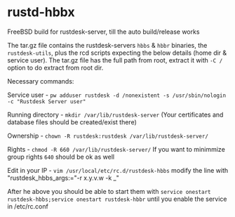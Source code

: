 # rustd-hbbx
FreeBSD build for rustdesk-server, till the auto build/release works

The tar.gz file contains the rustdesk-servers `hbbs` & `hbbr` binaries, the `rustdesk-utils`, plus the rcd scripts expecting the below details (home dir & service user). The tar.gz file has the full path from root, extract it with `-C /` option to do extract from root dir. 

Necessary commands:

Service user - `pw adduser rustdesk -d /nonexistent -s /usr/sbin/nologin -c "Rustdesk Server user"`

Running directory - `mkdir /var/lib/rustdesk-server` (Your certificates and database files should be created/exist there)

Ownership - `chown -R rustdesk:rustdesk /var/lib/rustdesk-server/`  

Rights - `chmod -R 660 /var/lib/rustdesk-server/` If you want to minimmize group rights `640` should be ok as well

Edit in your IP - `vim /usr/local/etc/rc.d/rustdesk-hbbs` modify the line with "rustdesk_hbbs_args:="-r x.y.v.w -k _"

After he above you should be able to start them with `service onestart rustdesk-hbbs;service onestart rustdesk-hbbr` until you enable the service in /etc/rc.conf
